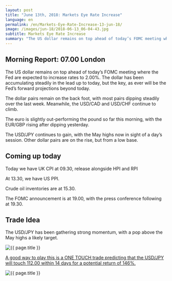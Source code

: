 ```yaml
---
layout: post
title: "June 13th, 2018: Markets Eye Rate Increase"
language: en
permalink: /en/Markets-Eye-Rate-Increase-13-jun-18/
image: /images/jun-18/2018-06-13_06-04-43.jpg
subtitle: Markets Eye Rate Increase
summary: "The US dollar remains on top ahead of today’s FOMC meeting where the Fed are expected to increase rates to 2.00%. The dollar has been accumulating steadily in the lead up to today, but the key, as ever will be the Fed’s forward projections beyond today"
---
```

## Morning Report: 07.00 London

The US dollar remains on top ahead of today’s FOMC meeting where the Fed are expected to increase rates to 2.00%. The dollar has been accumulating steadily in the lead up to today, but the key, as ever will be the Fed’s forward projections beyond today. 

The dollar pairs remain on the back foot, with most pairs dipping steadily over the last week. Meanwhile, the USD/CAD and USD/CHF continue to climb. 

The euro is slightly out-performing the pound so far this morning, with the EUR/GBP rising after dipping yesterday. 

The USD/JPY continues to gain, with the May highs now in sight of a day’s session. Other dollar pairs are on the rise, but from a low base.  

## Coming up today

Today we have UK CPI at 09.30, release alongside HPI and RPI

At 13.30, we have US PPI. 

Crude oil inventories are at 15.30. 

The FOMC announcement is at 19.00, with the press conference following at 19.30. 

## Trade Idea

The USD/JPY has been gathering strong momentum, with a pop above the May highs a likely target.

<img class="post-image" src="{{ site.url }}/images/jun-18/2018-06-13_06-04-43.jpg" alt="{{ page.title }}" title="{{ page.title }}">

<a href="%LINK%%?currency=GBP&market=forex&underlying=frxUSDJPY&formname=touchnotouch&duration_amount=14&duration_units=d&expiry_type=duration&amount=10&amount_type=stake&barrier=112.00" target="_blank" rel="noopener noreferrer nofollow">A good way to play this is a ONE TOUCH trade predicting that the USD/JPY will touch 112.00 within 14 days for a potential return of 146%.</a>

<img class="post-image" src="{{ site.url }}/images/jun-18/2018-06-13_06-05-54.jpg" alt="{{ page.title }}" title="{{ page.title }}">
